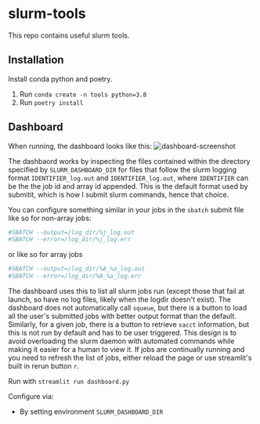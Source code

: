 # slurm-tools

This repo contains useful slurm tools.

## Installation

Install conda python and poetry.

1. Run `conda create -n tools python=3.8`
2. Run `poetry install`

## Dashboard

When running, the dashboard looks like this:
![dashboard-screenshot](https://user-images.githubusercontent.com/1382460/181595475-85b14f52-cc72-4229-a731-739ec97ae3f2.jpeg)



The dashbaord works by inspecting the files contained within the directory specified by `SLURM_DASHBOARD_DIR` for files that follow the slurm logging format `IDENTIFIER_log.out` and `IDENTIFIER_log.out`, where `IDENTIFIER` can be the the job id and array id appended. This is the default format used by submitit, which is how I submit slurm commands, hence that choice.

You can configure something similar in your jobs in the `sbatch` submit file like so for non-array jobs:

```bash
#SBATCH --output=/log_dir/%j_log.out
#SBATCH --error=/log_dir/%j_log.err
```

or like so for array jobs

```bash
#SBATCH --output=/log_dir/%A_%a_log.out
#SBATCH --error=/log_dir/%A_%a_log.err
```

The dashboard uses this to list all slurm jobs run (except those that fail at launch, so have no log files, likely when the logdir doesn't exist). The dashboard does not automatically call `squeue`, but there is a button to load all the user's submitted jobs with better output format than the default. Similarly, for a given job, there is a button to retrieve `sacct` information, but this is not run by default and has to be user triggered. This design is to avoid overloading the slurm daemon with automated commands while making it easier for a human to view it. If jobs are continually running and you need to refresh the list of jobs, either reload the page or use streamlit's built in rerun button `r`.

Run with `streamlit run dashboard.py`

Configure via:

- By setting environment `SLURM_DASHBOARD_DIR`
